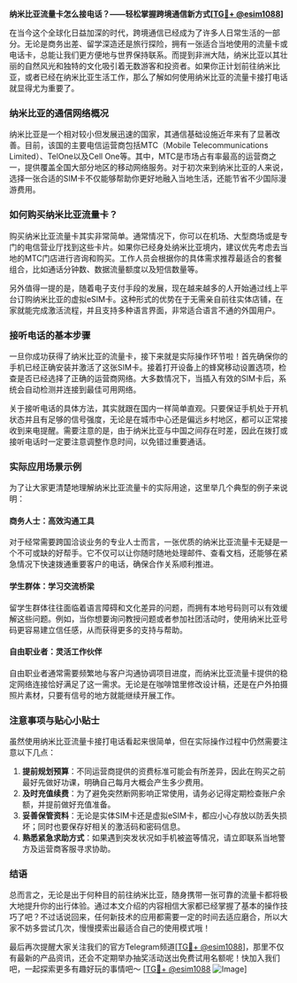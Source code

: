 **纳米比亚流量卡怎么接电话？——轻松掌握跨境通信新方式[[TG💪+ @esim1088](https://t.me/s/esim1088)]**

在当今这个全球化日益加深的时代，跨境通信已经成为了许多人日常生活的一部分。无论是商务出差、留学深造还是旅行探险，拥有一张适合当地使用的流量卡或电话卡，总能让我们更方便地与世界保持联系。而提到非洲大陆，纳米比亚以其壮丽的自然风光和独特的文化吸引着无数游客和投资者。如果你正计划前往纳米比亚，或者已经在纳米比亚生活工作，那么了解如何使用纳米比亚的流量卡接打电话就显得尤为重要了。

### 纳米比亚的通信网络概况

纳米比亚是一个相对较小但发展迅速的国家，其通信基础设施近年来有了显著改善。目前，该国的主要电信运营商包括MTC（Mobile Telecommunications Limited）、TelOne以及Cell One等。其中，MTC是市场占有率最高的运营商之一，提供覆盖全国大部分地区的移动网络服务。对于初次来到纳米比亚的人来说，选择一张合适的SIM卡不仅能够帮助你更好地融入当地生活，还能节省不少国际漫游费用。

### 如何购买纳米比亚流量卡？

购买纳米比亚流量卡其实非常简单。通常情况下，你可以在机场、大型商场或是专门的电信营业厅找到这些卡片。如果你已经身处纳米比亚境内，建议优先考虑去当地的MTC门店进行咨询和购买。工作人员会根据你的具体需求推荐最适合的套餐组合，比如通话分钟数、数据流量额度以及短信数量等。

另外值得一提的是，随着电子支付手段的发展，现在越来越多的人开始通过线上平台订购纳米比亚的虚拟eSIM卡。这种形式的优势在于无需亲自前往实体店铺，在家就能完成激活流程，并且支持多种语言界面，非常适合语言不通的外国用户。

### 接听电话的基本步骤

一旦你成功获得了纳米比亚的流量卡，接下来就是实际操作环节啦！首先确保你的手机已经正确安装并激活了这张SIM卡。接着打开设备上的蜂窝移动设置选项，检查是否已经选择了正确的运营商网络。大多数情况下，当插入有效的SIM卡后，系统会自动检测并连接到最佳可用网络。

关于接听电话的具体方法，其实就跟在国内一样简单直观。只要保证手机处于开机状态并且有足够的信号强度，无论是在城市中心还是偏远乡村地区，都可以正常接收到来电提醒。需要注意的是，由于纳米比亚与中国之间存在时差，因此在拨打或接听电话时一定要注意调整作息时间，以免错过重要通话。

### 实际应用场景示例

为了让大家更清楚地理解纳米比亚流量卡的实际用途，这里举几个典型的例子来说明：

#### 商务人士：高效沟通工具
对于经常需要跨国洽谈业务的专业人士而言，一张优质的纳米比亚流量卡无疑是一个不可或缺的好帮手。它不仅可以让你随时随地处理邮件、查看文档，还能够在紧急情况下快速拨通重要客户的电话，确保合作关系顺利推进。

#### 学生群体：学习交流桥梁
留学生群体往往面临着语言障碍和文化差异的问题，而拥有本地号码则可以有效缓解这些问题。例如，当你想要询问教授问题或者参加社团活动时，使用纳米比亚号码更容易建立信任感，从而获得更多的支持与帮助。

#### 自由职业者：灵活工作伙伴
自由职业者通常需要频繁地与客户沟通协调项目进度，而纳米比亚流量卡提供的稳定网络连接恰好满足了这一需求。无论是在咖啡馆里修改设计稿，还是在户外拍摄照片素材，只要有信号的地方就能继续开展工作。

### 注意事项与贴心小贴士

虽然使用纳米比亚流量卡接打电话看起来很简单，但在实际操作过程中仍然需要注意以下几点：

1. **提前规划预算**：不同运营商提供的资费标准可能会有所差异，因此在购买之前最好先做好功课，明确自己每月大概会产生多少费用。
2. **及时充值续费**：为了避免突然断网影响正常使用，请务必记得定期检查账户余额，并提前做好充值准备。
3. **妥善保管资料**：无论是实体SIM卡还是虚拟eSIM卡，都应小心存放以防丢失损坏；同时也要保存好相关的激活码和密码信息。
4. **熟悉紧急求助方式**：如果遇到突发状况如手机被盗等情况，请立即联系当地警方及运营商客服寻求协助。

### 结语

总而言之，无论是出于何种目的前往纳米比亚，随身携带一张可靠的流量卡都将极大地提升你的出行体验。通过本文介绍的内容相信大家都已经掌握了基本的操作技巧了吧？不过话说回来，任何新技术的应用都需要一定的时间去适应磨合，所以大家不妨多尝试几次，慢慢摸索出最适合自己的使用模式哦！

最后再次提醒大家关注我们的官方Telegram频道[[TG💪+ @esim1088](https://t.me/s/esim1088)]，那里不仅有最新的产品资讯，还会不定期举办抽奖活动送出免费试用名额呢！快加入我们吧，一起探索更多有趣好玩的事情吧～ [[TG💪+ @esim1088](https://t.me/s/esim1088) ![Image](https://i.postimg.cc/4NQfJmqS/Snipaste-2025-05-13-00-14-12.png)]